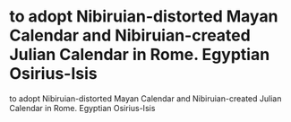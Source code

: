 # to adopt Nibiruian-distorted Mayan Calendar and Nibiruian-created Julian Calendar in Rome. Egyptian Osirius-Isis

to adopt Nibiruian-distorted Mayan Calendar and Nibiruian-created Julian Calendar in Rome. Egyptian Osirius-Isis